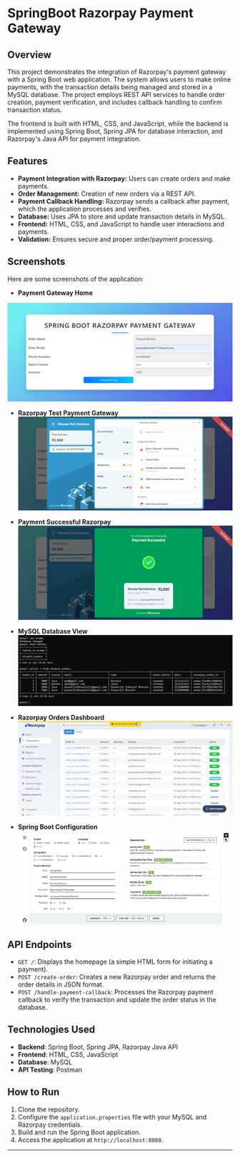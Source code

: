 # SpringBoot Razorpay Payment Gateway

## Overview

This project demonstrates the integration of Razorpay's payment gateway with a Spring Boot web application. The system allows users to make online payments, with the transaction details being managed and stored in a MySQL database. The project employs REST API services to handle order creation, payment verification, and includes callback handling to confirm transaction status.

The frontend is built with HTML, CSS, and JavaScript, while the backend is implemented using Spring Boot, Spring JPA for database interaction, and Razorpay's Java API for payment integration.

## Features

- **Payment Integration with Razorpay:** Users can create orders and make payments.
- **Order Management:** Creation of new orders via a REST API.
- **Payment Callback Handling:** Razorpay sends a callback after payment, which the application processes and verifies.
- **Database:** Uses JPA to store and update transaction details in MySQL.
- **Frontend:** HTML, CSS, and JavaScript to handle user interactions and payments.
- **Validation:** Ensures secure and proper order/payment processing.

## Screenshots

Here are some screenshots of the application:

- **Payment Gateway Home**  
<img src="photos/1.png" alt="Home" style="max-width: 100%; height: auto;"/>


- **Razorpay Test Payment Gateway**  
  <img src="photos/2.png" alt="Home" style="max-width: 100%; height: auto;"/>

- **Payment Successful Razorpay**  
  <img src="photos/3.png" alt="Home" style="max-width: 100%; height: auto;"/>  

- **MySQL Database View**  
  ![MySQL Database](photos/5%20mysql%20db.png)

- **Razorpay Orders Dashboard**  
  ![SpringBoot Config](photos/4%20razorpay%20dashboard.png)

- **Spring Boot Configuration**  
  ![SpringBoot Config](photos/6%20springboot%20config.png)
  

## API Endpoints

- `GET /`: Displays the homepage (a simple HTML form for initiating a payment).
- `POST /create-order`: Creates a new Razorpay order and returns the order details in JSON format.
- `POST /handle-payment-callback`: Processes the Razorpay payment callback to verify the transaction and update the order status in the database.

## Technologies Used

- **Backend**: Spring Boot, Spring JPA, Razorpay Java API
- **Frontend**: HTML, CSS, JavaScript
- **Database**: MySQL
- **API Testing**: Postman

## How to Run

1. Clone the repository.
2. Configure the `application.properties` file with your MySQL and Razorpay credentials.
3. Build and run the Spring Boot application.
4. Access the application at `http://localhost:8080`.

---

